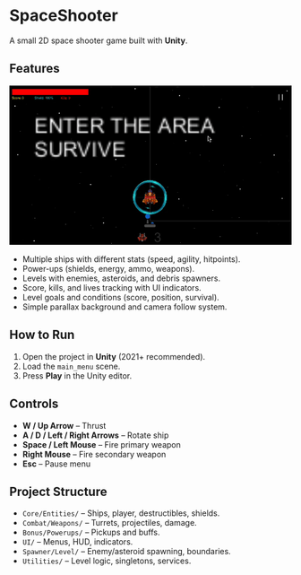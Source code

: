 # SpaceShooter

A small 2D space shooter game built with **Unity**.

## Features

![Gameplay Demo](media/spaceshooter.gif)

* Multiple ships with different stats (speed, agility, hitpoints).
* Power-ups (shields, energy, ammo, weapons).
* Levels with enemies, asteroids, and debris spawners.
* Score, kills, and lives tracking with UI indicators.
* Level goals and conditions (score, position, survival).
* Simple parallax background and camera follow system.

## How to Run

1. Open the project in **Unity** (2021+ recommended).
2. Load the `main_menu` scene.
3. Press **Play** in the Unity editor.

## Controls

* **W / Up Arrow** – Thrust
* **A / D / Left / Right Arrows** – Rotate ship
* **Space / Left Mouse** – Fire primary weapon
* **Right Mouse** – Fire secondary weapon
* **Esc** – Pause menu

## Project Structure

* `Core/Entities/` – Ships, player, destructibles, shields.
* `Combat/Weapons/` – Turrets, projectiles, damage.
* `Bonus/Powerups/` – Pickups and buffs.
* `UI/` – Menus, HUD, indicators.
* `Spawner/Level/` – Enemy/asteroid spawning, boundaries.
* `Utilities/` – Level logic, singletons, services.

